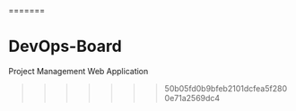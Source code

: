 =======

# DevOps-Board

Project Management Web Application

> > > > > > > 50b05fd0b9bfeb2101dcfea5f2800e71a2569dc4
